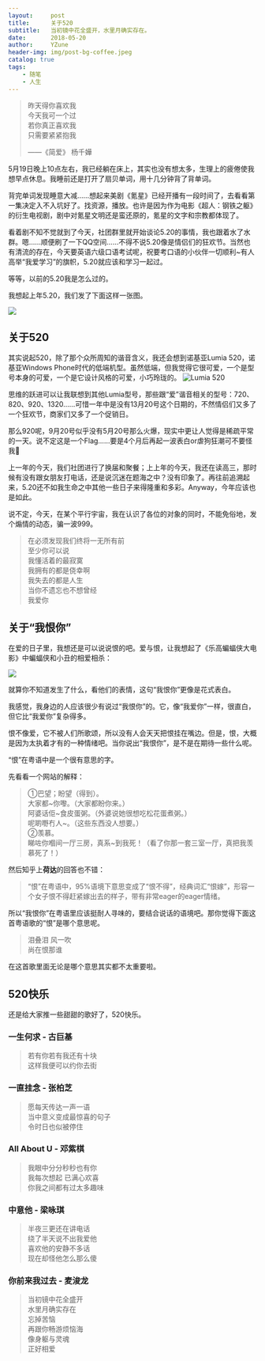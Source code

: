 ```yaml
---
layout:     post
title:      关于520
subtitle:   当初镜中花全盛开，水里月确实存在。
date:       2018-05-20
author:     YZune
header-img: img/post-bg-coffee.jpeg
catalog: true
tags:
    - 随笔
    - 人生
---
```


> 昨天得你喜欢我  
> 今天我可一个过  
> 若你真正喜欢我  
> 只需要紧紧抱我  
> 
> ——《简爱》  杨千嬅

5月19日晚上10点左右，我已经躺在床上，其实也没有想太多，生理上的疲倦使我想早点休息。我睡前还是打开了扇贝单词，用十几分钟背了背单词。

背完单词发现睡意大减……想起来美剧《氪星》已经开播有一段时间了，去看看第一集决定入不入坑好了。找资源，播放。也许是因为作为电影《超人：钢铁之躯》的衍生电视剧，剧中对氪星文明还是蛮还原的，氪星的文字和宗教都体现了。

看着剧不知不觉就到了今天，社团群里就开始谈论5.20的事情，我也跟着水了水群。嗯……顺便刷了一下QQ空间……不得不说5.20像是情侣们的狂欢节。当然也有清流的存在，今天要英语六级口语考试呢，祝要考口语的小伙伴一切顺利~有人高举“我爱学习”的旗帜，5.20就应该和学习一起过。

等等，以前的5.20我是怎么过的。

我想起上年5.20，我们发了下面这样一张图。

![](https://ws4.sinaimg.cn/large/006tKfTcgy1frhlegcdl8j30k00zkmxo.jpg)

## 关于520

其实说起520，除了那个众所周知的谐音含义，我还会想到诺基亚Lumia 520，诺基亚Windows Phone时代的低端机型。虽然低端，但我觉得它很可爱，一个是型号本身的可爱，一个是它设计风格的可爱，小巧玲珑的。
![Lumia 520](https://ws3.sinaimg.cn/large/006tKfTcgy1frhkj881nnj30zk0zkjsv.jpg)

思维的跃进可以让我联想到其他Lumia型号，那些跟“爱”谐音相关的型号：720、820、920、1320……可惜一年中是没有13月20号这个日期的，不然情侣们又多了一个狂欢节，商家们又多了一个促销日。

那么920呢，9月20号似乎没有5月20号那么火爆，现实中更让人觉得是稀疏平常的一天。说不定这是一个Flag……要是4个月后再起一波表白or虐狗狂潮可不要怪我🤣

上一年的今天，我们社团进行了换届和聚餐；上上年的今天，我还在读高三，那时候有没有跟女朋友打电话，还是说沉迷在题海之中？没有印象了。再往前追溯起来，5.20还不如我生命之中其他一些日子来得隆重和多彩。Anyway，今年应该也是如此。

说不定，今天，在某个平行宇宙，我在认识了各位的对象的同时，不能免俗地，发个煽情的动态，骗一波999。

> 在必须发现我们终将一无所有前  
> 至少你可以说  
> 我懂活着的最寂寞  
> 我拥有的都是侥幸啊  
> 我失去的都是人生  
> 当你不遗忘也不想曾经  
> 我爱你

## 关于“我恨你”

在爱的日子里，我想还是可以说说恨的吧。爱与恨，让我想起了《乐高蝙蝠侠大电影》中蝙蝠侠和小丑的相爱相杀：

![](https://ws3.sinaimg.cn/large/006tKfTcgy1frhlwpkktig30l308shdv.gif)

就算你不知道发生了什么，看他们的表情，这句“我恨你”更像是花式表白。

我感觉，我身边的人应该很少有说过“我恨你”的。它，像“我爱你”一样，很直白，但它比“我爱你”复杂得多。

恨不像爱，它不被人们所歌颂，所以没有人会天天把恨挂在嘴边。但是，恨，大概是因为太执着才有的一种情绪吧。当你说出“我恨你”，是不是在期待一些什么呢。

“恨”在粤语中是一个很有意思的字。

先看看一个网站的解释：

> ①巴望；盼望（得到）。  
> 大家都~你嚟。（大家都盼你来。）  
> 阿婆话佢~食皮蛋粥。（外婆说她很想吃松花蛋煮粥。）  
> 呢啲嘢冇人~。（这些东西没人想要。）  
> ②羡慕。  
> 睇咗你嗰间一厅三房，真系~到我死！（看了你那一套三室一厅，真把我羡慕死了！）

然后知乎上**荷达**的回答也不错：

> “恨”在粤语中，95%语境下意思变成了“恨不得”，经典词汇“恨嫁”，形容一个女子恨不得赶紧嫁出去的样子，带有非常eager的eager情绪。

所以“我恨你”在粤语里应该挺耐人寻味的，要结合说话的语境吧。那你觉得下面这首粤语歌的“恨”是哪个意思呢。

> 泪叠泪  风一吹  
> 尚在恨那谁

在这首歌里面无论是哪个意思其实都不太重要啦。

## 520快乐

还是给大家推一些甜甜的歌好了，520快乐。

### 一生何求  -  古巨基
> 若有你若有我还有十块  
> 这样我便可以约你去街

### 一直挂念  -  张柏芝
> 愿每天传达一声一语  
> 当中意义变成最惊喜的句子  
> 令时日也似被停住

### All About U  -  邓紫棋
> 我眼中分分秒秒也有你  
> 我每次想起 已满心欢喜  
> 你我之间都有过太多趣味

### 中意他  -  梁咏琪
> 半夜三更还在讲电话  
> 绕了半天说不出我爱他  
> 喜欢他的安静不多话  
> 现在却怪他怎么那么傻

### 你前来我过去  -  麦浚龙
> 当初镜中花全盛开  
> 水里月确实存在  
> 忘掉苦恼  
> 再跟你畅游烦恼海  
> 像身躯与灵魂  
> 正好相爱